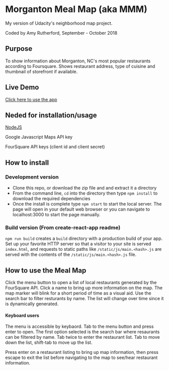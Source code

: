 # Morganton Meal Map (aka MMM)

My version of Udacity's neighborhood map project.

Coded by Amy Rutherford, September - October 2018

## Purpose
To show information about Morganton, NC's most popular restaurants according to Foursquare. Shows restaurant address, type of cuisine and thumbnail of storefront if available.

## Live Demo
[Click here to use the app](https://cocky-boyd-03864b.netlify.com/)

## Neded for installation/usage
[NodeJS](https://nodejs.org/en/)

Google Javascript Maps API key

FourSquare API keys (client id and client secret)
## How to install

### Development version
- Clone this repo, or download the zip file and and extract it a directory
- From the command line, ```cd``` into the directory then type ```npm install``` to download the required dependencies
- Once the install is complete type ```npm start``` to start the local server. The page will open in your default web browser or you can navigate to localhost:3000 to start the page manually.

### Build version (From create-react-app readme)

`npm run build` creates a `build` directory with a production build of your app. Set up your favorite HTTP server so that a visitor to your site is served `index.html`, and requests to static paths like `/static/js/main.<hash>.js` are served with the contents of the `/static/js/main.<hash>.js` file.

## How to use the Meal Map

Click the menu button to open a list of local restaurants generated by the FourSquare API. Click a name to bring up more information on the map. The map marker will blink for a short period of time as a visual aid. Use the search bar to filter resturants by name. The list will change over time since it is dynamically generated.

#### Keyboard users
The menu is accessible by keybaord. Tab to the menu button and press enter to open. The first option selected is the search bar where resaurants can be filtered by name. Tab twice to enter the restaurant list. Tab to move down the list, shift-tab to move up the list.

Press enter on a restaurant listing to bring up map information, then press escape to exit the list before navigating to the map to see/hear restaurant information.

